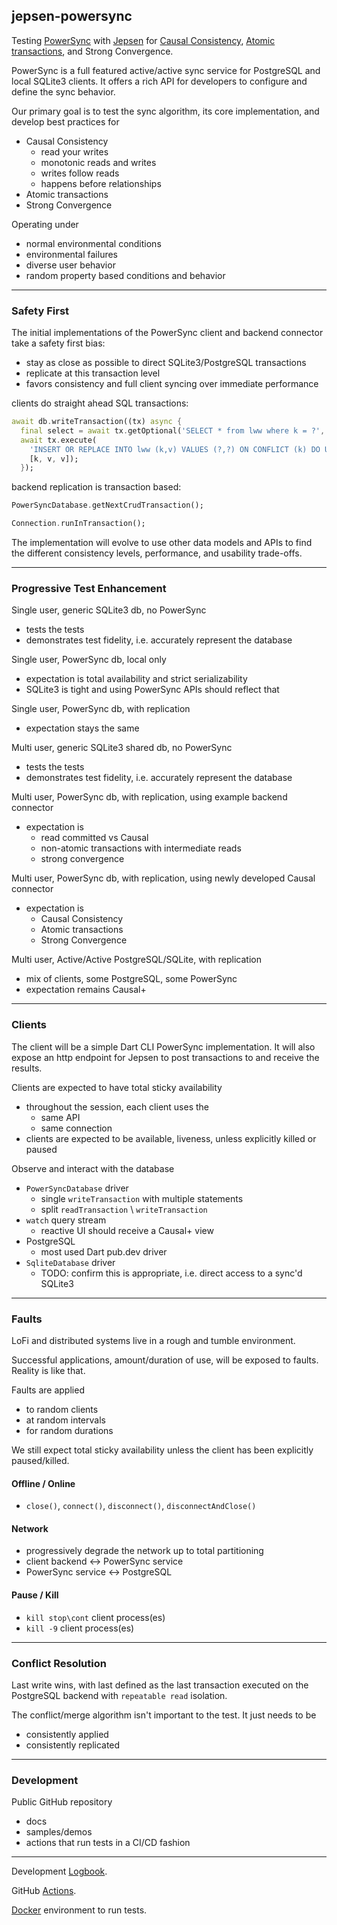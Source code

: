 ## jepsen-powersync

Testing [PowerSync](https://github.com/powersync-ja) with [Jepsen](https://github.com/powersync-ja) for [Causal Consistency](https://jepsen.io/consistency/models/causal), [Atomic transactions](https://jepsen.io/consistency/models/monotonic-atomic-view), and Strong Convergence.

PowerSync is a full featured active/active sync service for PostgreSQL and local SQLite3 clients.
It offers a rich API for developers to configure and define the sync behavior.

Our primary goal is to test the sync algorithm, its core implementation, and develop best practices for
- Causal Consistency
  - read your writes
  - monotonic reads and writes
  - writes follow reads
  - happens before relationships
- Atomic transactions
- Strong Convergence
 
Operating under
  - normal environmental conditions
  - environmental failures
  - diverse user behavior
  - random property based conditions and behavior
   
----

### Safety First

The initial implementations of the PowerSync client and backend connector take a safety first bias:

- stay as close as possible to direct SQLite3/PostgreSQL transactions
- replicate at this transaction level
- favors consistency and full client syncing over immediate performance

clients do straight ahead SQL transactions: 
```dart
await db.writeTransaction((tx) async {
  final select = await tx.getOptional('SELECT * from lww where k = ?', [mop['k']]);
  await tx.execute(
    'INSERT OR REPLACE INTO lww (k,v) VALUES (?,?) ON CONFLICT (k) DO UPDATE SET v = lww.v || \' \' || ?',
    [k, v, v]);
  });
```

backend replication is transaction based:
```dart
PowerSyncDatabase.getNextCrudTransaction();

Connection.runInTransaction();
```

The implementation will evolve to use other data models and APIs to find the different consistency levels, performance, and usability trade-offs.

----

### Progressive Test Enhancement

Single user, generic SQLite3 db, no PowerSync
- tests the tests
- demonstrates test fidelity, i.e. accurately represent the database
 
Single user, PowerSync db, local only
- expectation is total availability and strict serializability
- SQLite3 is tight and using PowerSync APIs should reflect that

Single user, PowerSync db, with replication
- expectation stays the same

Multi user, generic SQLite3 shared db, no PowerSync
- tests the tests
- demonstrates test fidelity, i.e. accurately represent the database

Multi user, PowerSync db, with replication, using example backend connector
- expectation is
  - read committed vs Causal
  - non-atomic transactions with intermediate reads
  - strong convergence

Multi user, PowerSync db, with replication, using newly developed Causal connector 
- expectation is
  - Causal Consistency
  - Atomic transactions
  - Strong Convergence

Multi user, Active/Active PostgreSQL/SQLite, with replication
- mix of clients, some PostgreSQL, some PowerSync
- expectation remains Causal+

----

### Clients

The client will be a simple Dart CLI PowerSync implementation.
It will also expose an http endpoint for Jepsen to post transactions to and receive the results.

Clients are expected to have total sticky availability
- throughout the session, each client uses the
  - same API
  - same connection
- clients are expected to be available, liveness, unless explicitly killed or paused

Observe and interact with the database
- `PowerSyncDatabase` driver
  - single `writeTransaction` with multiple statements
  - split `readTransaction` \ `writeTransaction`
- `watch` query stream
  - reactive UI should receive a Causal+ view
- PostgreSQL
  - most used Dart pub.dev driver 
- `SqliteDatabase` driver
  - TODO: confirm this is appropriate, i.e. direct access to a sync'd SQLite3

----

### Faults

LoFi and distributed systems live in a rough and tumble environment.

Successful applications, amount/duration of use, will be exposed to faults. Reality is like that. 

Faults are applied
- to random clients
- at random intervals
- for random durations

We still expect total sticky availability unless the client has been explicitly paused/killed.

#### Offline / Online

- `close()`, `connect()`, `disconnect()`, `disconnectAndClose()`

#### Network

- progressively degrade the network up to total partitioning
- client backend <-> PowerSync service
- PowerSync service <-> PostgreSQL

#### Pause / Kill

- `kill stop\cont` client process(es)
- `kill -9` client process(es)

----

### Conflict Resolution

Last write wins, with last defined as the last transaction executed on the PostgreSQL backend with `repeatable read` isolation.

The conflict/merge algorithm isn't important to the test.
It just needs to be
- consistently applied
- consistently replicated 

----

### Development

Public GitHub repository
- docs
- samples/demos
- actions that run tests in a CI/CD fashion

----

Development [Logbook](./doc/logbook.md).

GitHub [Actions](https://github.com/nurturenature/jepsen-powersync/actions).

[Docker](./docker/README.md) environment to run tests.
